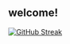 ## welcome!


[![GitHub Streak](https://streak-stats.demolab.com/?user=liambarness)](https://git.io/streak-stats)
